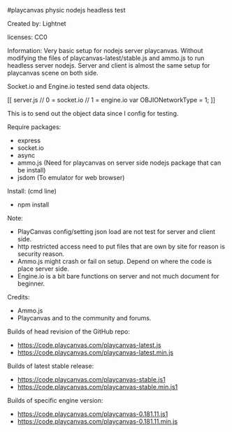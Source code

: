 
 #playcanvas physic nodejs headless test

 Created by: Lightnet

 licenses: CC0

 Information: Very basic setup for nodejs server playcanvas. Without modifying
the files of playcanvas-latest/stable.js and ammo.js to run headless server
nodejs. Server and client is almost the same setup for playcanvas scene on both
side.

Socket.io and Engine.io tested send data objects.

[[ server.js
// 0 = socket.io
// 1 = engine.io
var OBJIONetworkType = 1;
]]

This is to send out the object data since I config for testing.

 Require packages:
  * express
  * socket.io
  * async
  * ammo.js (Need for playcanvas on server side nodejs package that can be install)
  * jsdom (To emulator for web browser)

 Install: (cmd line)
  * npm install

 Note:
 * PlayCanvas config/setting json load are not test for server and client side.
 * http restricted access need to put files that are own by site for reason is
 security reason.
 * Ammo.js might crash or fail on setup. Depend on where the code is place server
 side.
 * Engine.io is a bit bare functions on server and not much document for beginner.

 Credits:
 * Ammo.js
 * Playcanvas and to the community and forums.

Builds of head revision of the GitHub repo:
 * https://code.playcanvas.com/playcanvas-latest.js
 * https://code.playcanvas.com/playcanvas-latest.min.js

Builds of latest stable release:
 * https://code.playcanvas.com/playcanvas-stable.js1
 * https://code.playcanvas.com/playcanvas-stable.min.js1

Builds of specific engine version:
 * https://code.playcanvas.com/playcanvas-0.181.11.js1
 * https://code.playcanvas.com/playcanvas-0.181.11.min.js
